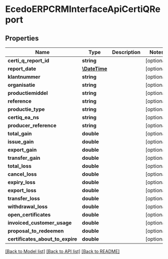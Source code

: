 # EcedoERPCRMInterfaceApiCertiQReport

## Properties
Name | Type | Description | Notes
------------ | ------------- | ------------- | -------------
**certi_q_report_id** | **string** |  | [optional] 
**report_date** | [**\DateTime**](\DateTime.md) |  | [optional] 
**klantnummer** | **string** |  | [optional] 
**organisatie** | **string** |  | [optional] 
**productiemiddel** | **string** |  | [optional] 
**reference** | **string** |  | [optional] 
**productie_type** | **string** |  | [optional] 
**certiq_ea_ns** | **string** |  | [optional] 
**producer_reference** | **string** |  | [optional] 
**total_gain** | **double** |  | [optional] 
**issue_gain** | **double** |  | [optional] 
**export_gain** | **double** |  | [optional] 
**transfer_gain** | **double** |  | [optional] 
**total_loss** | **double** |  | [optional] 
**cancel_loss** | **double** |  | [optional] 
**expiry_loss** | **double** |  | [optional] 
**export_loss** | **double** |  | [optional] 
**transfer_loss** | **double** |  | [optional] 
**withdrawal_loss** | **double** |  | [optional] 
**open_certificates** | **double** |  | [optional] 
**invoiced_customer_usage** | **double** |  | [optional] 
**proposal_to_redeemen** | **double** |  | [optional] 
**certificates_about_to_expire** | **double** |  | [optional] 

[[Back to Model list]](../README.md#documentation-for-models) [[Back to API list]](../README.md#documentation-for-api-endpoints) [[Back to README]](../README.md)


